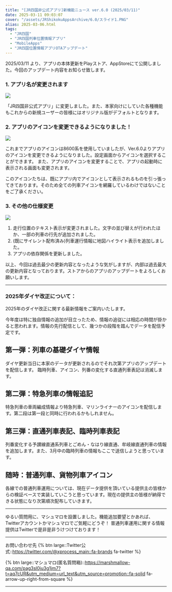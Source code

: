 ```yaml
---
title: "[JR四国非公式アプリ]新機能ニュース ver.6.0 (2025/03/11)"
date: 2025-03-11 09:03:07
cover: "/assets/JRShikokuAppsArchive/6.0/スライド1.PNG"
alias: 2025-03-06.html
tags:
  - "JR四国"
  - "JR四国列車位置情報アプリ"
  - "MobileApps"      
  - "JR四国位置情報アプリOTAアップデート"
---
```


2025/03/11 より、アプリの本体更新をPlayストア、AppStoreにて公開しました。今回のアップデート内容をお知らせ致します。

### **1\. アプリ名が変更されます**
 
![](/assets/JRShikokuAppsArchive/6.0/スライド2.PNG)

「JR四国非公式アプリ」に変更しました。また、本家向けにしていた各種機能もこれからの新規ユーザーの皆様にはオリジナル版がデフォルトとなります。
  

### **2\. アプリのアイコンを変更できるようになりました！**
![](/assets/JRShikokuAppsArchive/6.0/スライド3.PNG)

これまでアプリのアイコンは8600系を使用していましたが、Ver.6.0よりアプリのアイコンを変更できるようになりました。設定画面からアイコンを選択することができます。
また、アプリのアイコンを変更することで、アプリの起動時に表示される画面も変更されます。

このアイコンたちは、既にアプリ内でアイコンとして表示されるものを引っ張ってきております。そのため全ての列車アイコンを網羅しているわけではないことをご了承ください。

### **3\. その他の仕様変更**
![](/assets/JRShikokuAppsArchive/6.0/スライド4.PNG)

1. 走行位置のテキスト表示が変更されました。文字の並び替えが行われたほか、一部の列車の行先が追加されました。
2. (既にサイレント配布済み)列車運行情報に地図ハイライト表示を追加しました。
3. アプリの依存関係を更新しました。


以上、今回は過去最少の更新内容となったような気がしますが、内部は過去最大の更新内容となっております。ストアからのアプリのアップデートをよろしくお願いします。

---

### **2025年ダイヤ改正について：**

2025年のダイヤ改正に関する最新情報をご案内いたします。

今年度は特に独自情報の追加が目立ったため、情報の追従には相応の時間が掛かると思われます。情報の先行配信として、幾つかの段階を踏んでデータを配信予定です。

## 第一弾：列車の基礎ダイヤ情報
ダイヤ更新当日に本家のデータが更新されるのでそれ次第アプリのアップデートを配信します。
臨時列車、アイコン、列番の変化する直通列車表記は消滅します。

## 第二弾：特急列車の情報追記
特急列車の車両編成情報より特急列車、マリンライナーのアイコンを配信します。第二段は第一段と同時に行われるかもしれません。

## 第三弾：直通列車表記、臨時列車表記
列番変化する予讃線直通系列車とごめん・なはり線直通、牟岐線直通列車の情報を追加します。また、3月中の臨時列車の情報もここで送信しようと思っています。

## 随時：普通列車、貨物列車アイコン
各線での普通列車運用については、現在データ提供を頂いている提供主の皆様からの検証ベースで実装していこうと思っています。現在の提供主の皆様が納得できる状態になり次第順次配布していきます。

---

ゆるい質問用に、マシュマロを設置しました。機能追加要望とかあれば、Twitterアカウントかマシュマロでご気軽にどうぞ！
普通列車運用に関する情報提供はTwitterで是非是非うけつけております！

---

お問い合わせ先
{% btn large::Twitter公式::https://twitter.com/@xprocess_main::fa-brands fa-twitter %}

{% btn large::マシュマロ(匿名質問箱)::https://marshmallow-qa.com/pag3sl0ju3g1jm7?t=aq7cUR&utm_medium=url_text&utm_source=promotion::fa-solid fa-arrow-up-right-from-square %}

---
